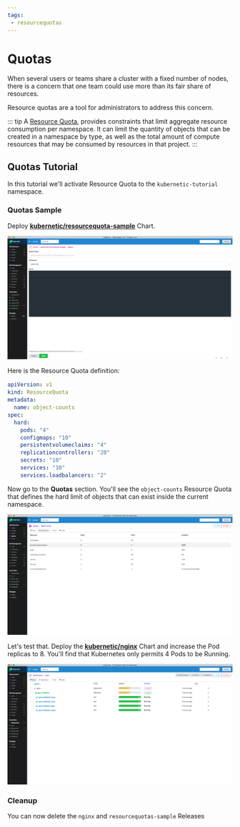 ```yaml
---
tags:
 - resourcequotas
---
```


# Quotas

When several users or teams share a cluster with a fixed number of nodes, there is a concern that one team could use more than its fair share of resources.

Resource quotas are a tool for administrators to address this concern.

::: tip
A [Resource Quota](https://kubernetes.io/docs/concepts/policy/resource-quotas/), provides constraints that limit aggregate resource consumption per namespace. It can limit the quantity of objects that can be created in a namespace by type, as well as the total amount of compute resources that may be consumed by resources in that project.
:::

## Quotas Tutorial

In this tutorial we'll activate Resource Quota to the `kubernetic-tutorial` namespace.

### Quotas Sample

Deploy [**kubernetic/resourcequota-sample**](https://github.com/harbur/kubernetic-charts/tree/master/charts/persistentvolume-sample) Chart.

![Chart Deploy: kubernetic/resourcequota-sample](../images/resource-quota-deploy.png)

Here is the Resource Quota definition:

```yaml
apiVersion: v1
kind: ResourceQuota
metadata:
  name: object-counts
spec:
  hard:
    pods: "4"
    configmaps: "10"
    persistentvolumeclaims: "4"
    replicationcontrollers: "20"
    secrets: "10"
    services: "10"
    services.loadbalancers: "2"
```

Now go to the **Quotas** section. You'll see the `object-counts` Resource Quota that defines the hard limit of objects that can exist inside the current namespace.

![Quotas: object-counts](../images/resource-quota-specs.png)



Let's test that. Deploy the [**kubernetic/nginx**](https://github.com/harbur/kubernetic-charts/tree/master/charts/nginx) Chart and increase the Pod replicas to 8. You'll find that Kubernetes only permits 4 Pods to be Running.

![](../images/quotas-limit.png)

### Cleanup

You can now delete the `nginx` and `resourcequotas-sample` Releases

